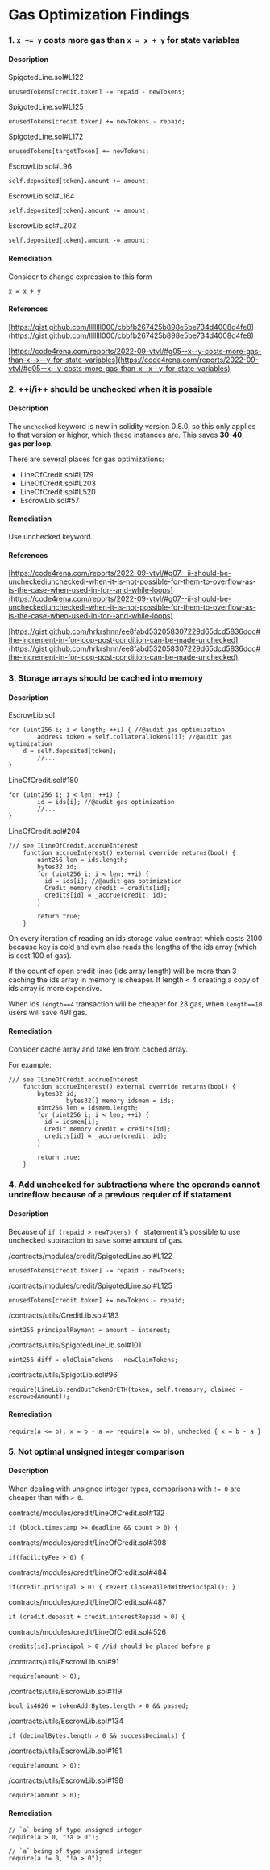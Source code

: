 # Gas Optimization Findings

### 1. `x += y` costs more gas than `x = x + y` for state variables
#### Description
SpigotedLine.sol#L122  
```
unusedTokens[credit.token] -= repaid - newTokens;
```

SpigotedLine.sol#L125  
```
unusedTokens[credit.token] += newTokens - repaid;
```

SpigotedLine.sol#L172  
```
unusedTokens[targetToken] += newTokens;
```

EscrowLib.sol#L96  
```
self.deposited[token].amount += amount;
```

EscrowLib.sol#L164  
```
self.deposited[token].amount -= amount;
```
  
EscrowLib.sol#L202  
```
self.deposited[token].amount -= amount;
```

#### Remediation
Consider to change expression to this form  
```
x = x + y
```

#### References
[https://gist.github.com/IllIllI000/cbbfb267425b898e5be734d4008d4fe8](https://gist.github.com/IllIllI000/cbbfb267425b898e5be734d4008d4fe8)

[https://code4rena.com/reports/2022-09-vtvl/#g05--x--y-costs-more-gas-than-x--x--y-for-state-variables](https://code4rena.com/reports/2022-09-vtvl/#g05--x--y-costs-more-gas-than-x--x--y-for-state-variables)
  
### 2. ++i/i++ should be unchecked when it is possible
#### Description
The `unchecked` keyword is new in solidity version 0.8.0, so this only applies to that version or higher, which these instances are. This saves **30-40 gas per loop**.

There are several places for gas optimizations:

- LineOfCredit.sol#L179
- LineOfCredit.sol#L203
- LineOfCredit.sol#L520
- EscrowLib.sol#57
#### Remediation
Use unchecked keyword.

#### References

[https://code4rena.com/reports/2022-09-vtvl/#g07--ii-should-be-uncheckediuncheckedi-when-it-is-not-possible-for-them-to-overflow-as-is-the-case-when-used-in-for--and-while-loops](https://code4rena.com/reports/2022-09-vtvl/#g07--ii-should-be-uncheckediuncheckedi-when-it-is-not-possible-for-them-to-overflow-as-is-the-case-when-used-in-for--and-while-loops)

[https://gist.github.com/hrkrshnn/ee8fabd532058307229d65dcd5836ddc#the-increment-in-for-loop-post-condition-can-be-made-unchecked](https://gist.github.com/hrkrshnn/ee8fabd532058307229d65dcd5836ddc#the-increment-in-for-loop-post-condition-can-be-made-unchecked)
  
### 3. Storage arrays should be cached into memory
#### Description
EscrowLib.sol
```
for (uint256 i; i < length; ++i) { //@audit gas optimization
		address token = self.collateralTokens[i]; //@audit gas optimization
    d = self.deposited[token];
		//...
}
```
LineOfCredit.sol#180
```
for (uint256 i; i < len; ++i) {
		id = ids[i]; //@audit gas optimization
		//...
}
```
LineOfCredit.sol#204
```
/// see ILineOfCredit.accrueInterest
    function accrueInterest() external override returns(bool) {
        uint256 len = ids.length;
        bytes32 id;
        for (uint256 i; i < len; ++i) {
          id = ids[i]; //@audit gas optimization
          Credit memory credit = credits[id];
          credits[id] = _accrue(credit, id);
        }
        
        return true;
    }
```
On every iteration of reading an ids storage value contract which costs 2100 because key is cold and evm also reads the lengths of the ids array (which is cost 100 of gas).
 

If the count of open credit lines (ids array length) will be more than 3 caching the ids array in memory is cheaper. If length < 4 creating a copy of ids array is more expensive.

When ids `length==4`  transaction will be cheaper for 23 gas, when `length==10` users will save 491 gas.

#### Remediation
Consider cache array and take len from cached array.

For example:
```
/// see ILineOfCredit.accrueInterest
    function accrueInterest() external override returns(bool) {
        bytes32 id;
				bytes32[] memory idsmem = ids;
        uint256 len = idsmem.length;
        for (uint256 i; i < len; ++i) {
          id = idsmem[i];
          Credit memory credit = credits[id];
          credits[id] = _accrue(credit, id);
        }
        
        return true;
    }
```

### 4. Add unchecked for subtractions where the operands cannot undreflow because of a previous requier of if statament
#### Description
Because of `if (repaid > newTokens) { ` statement it’s possible to use unchecked subtraction to save some amount of gas.

/contracts/modules/credit/SpigotedLine.sol#L122  
```
unusedTokens[credit.token] -= repaid - newTokens;
```
/contracts/modules/credit/SpigotedLine.sol#L125  
```
unusedTokens[credit.token] += newTokens - repaid;
```
/contracts/utils/CreditLib.sol#183
```
uint256 principalPayment = amount - interest;
```
/contracts/utils/SpigotedLineLib.sol#101
```
uint256 diff = oldClaimTokens - newClaimTokens;
```
/contracts/utils/SpigotLib.sol#96
```
require(LineLib.sendOutTokenOrETH(token, self.treasury, claimed - escrowedAmount));
```

#### Remediation
```
require(a <= b); x = b - a => require(a <= b); unchecked { x = b - a }
```

### 5. Not optimal unsigned integer comparison
#### Description
When dealing with unsigned integer types, comparisons with `!= 0` are cheaper than with `> 0`.

contracts/modules/credit/LineOfCredit.sol#132  
```
if (block.timestamp >= deadline && count > 0) {
```

contracts/modules/credit/LineOfCredit.sol#398  
```
if(facilityFee > 0) {
```

contracts/modules/credit/LineOfCredit.sol#484  
```
if(credit.principal > 0) { revert CloseFailedWithPrincipal(); }
```

contracts/modules/credit/LineOfCredit.sol#487
```
if (credit.deposit + credit.interestRepaid > 0) {
```

contracts/modules/credit/LineOfCredit.sol#526
```
credits[id].principal > 0 //id should be placed before p
```

/contracts/utils/EscrowLib.sol#91  
```
require(amount > 0);
```

/contracts/utils/EscrowLib.sol#119  
```
bool is4626 = tokenAddrBytes.length > 0 && passed;
```

/contracts/utils/EscrowLib.sol#134  
```
if (decimalBytes.length > 0 && successDecimals) {
```

/contracts/utils/EscrowLib.sol#161  
```
require(amount > 0);
```

/contracts/utils/EscrowLib.sol#198  
```
require(amount > 0);
```

#### Remediation
```
// `a` being of type unsigned integer
require(a > 0, "!a > 0");
```
```
// `a` being of type unsigned integer
require(a != 0, "!a > 0");
```
